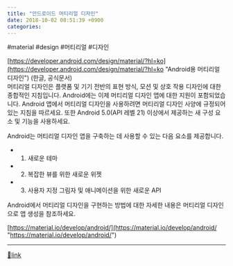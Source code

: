```yaml
---
title: "안드로이드 머티리얼 디자인"
date: 2018-10-02 08:51:39 +0900
categories: 
---
```

  

#material #design #머티리얼 #디자인

[https://developer.android.com/design/material/?hl=ko](https://developer.android.com/design/material/?hl=ko "Android용 머티리얼 디자인") (한글, 공식문서)  
머티리얼 디자인은 플랫폼 및 기기 전반의 표현 방식, 모션 및 상호 작용 디자인에 대한 종합적인 지침입니다. Android에는 이제 머티리얼 디자인 앱에 대한 지원이 포함되었습니다. Android 앱에서 머티리얼 디자인을 사용하려면 머티리얼 디자인 사양에 규정되어 있는 지침을 따르세요. 또한 Android 5.0(API 레벨 21) 이상에서 제공하는 새 구성 요소 및 기능을 사용하세요.  




Android는 머티리얼 디자인 앱을 구축하는 데 사용할 수 있는 다음 요소를 제공합니다.  
- 1. 새로운 테마
- 2. 복잡한 뷰를 위한 새로운 위젯
- 3. 사용자 지정 그림자 및 애니메이션을 위한 새로운 API

Android에서 머티리얼 디자인을 구현하는 방법에 대한 자세한 내용은 머티리얼 디자인으로 앱 생성을 참조하세요.  
  
[https://material.io/develop/android/](https://material.io/develop/android/ "https://material.io/develop/android/")  
  
  


  ***
[🔗link](http://www.mins01.com/mh/tech/read/1199)